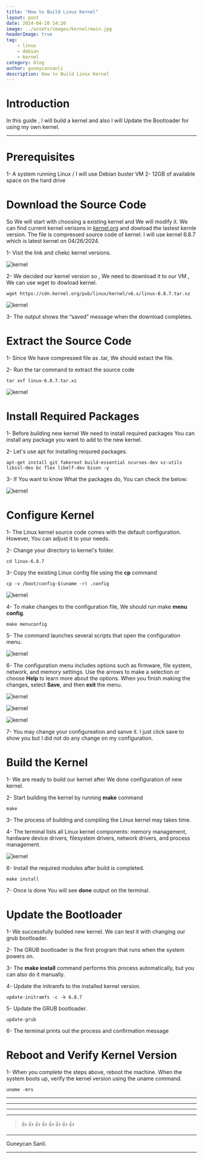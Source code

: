 ```yaml
---
title: "How to Build Linux Kernel"
layout: post
date: 2024-04-20 14:20
image: ../assets/images/kernel/main.jpg
headerImage: true
tag:
    - linux
    - debian
    - kernel
category: blog
author: guneycansanli
description: How to Build Linux Kernel
---
```


# Introduction

In this guide , I will build a kernel and also I will Update the Bootloader for using my own kernel.

---

# Prerequisites

1- A system running Linux / I will use Debian buster VM
2- 12GB of available space on the hard drive

# Download the Source Code

So We will start with choosing a existing kernel and We will modify it. We can find current kernel verisons in [kernel.org](https://www.kernel.org/) and dowload the lastest kernle version. The file is compressed source code of kernel. I will use kernel 6.8.7 which is latest kernel on 04/26/2024.

1- Visit the link and chekc kernel versions.

![kernel][1]

2- We decided our kernel version so , We need to download it to our VM , We can use wget to dowload kernel.

```
wget https://cdn.kernel.org/pub/linux/kernel/v6.x/linux-6.8.7.tar.xz
```

![kernel][2]

3- The output shows the “saved” message when the download completes.

# Extract the Source Code

1- Since We have compressed file as .tar, We should extact the file.

2- Run the tar command to extract the source code

```
tar xvf linux-6.8.7.tar.xz
```

![kernel][3]

# Install Required Packages

1- Before building new kernel We need to install required packages You can install any package you want to add to the new kernel.

2- Let's use apt for installing reiqured packages.

```
apt-get install git fakeroot build-essential ncurses-dev xz-utils libssl-dev bc flex libelf-dev bison -y
```

3- If You want to know What the packages do, You can check the below:

![kernel][4]

# Configure Kernel

1- The Linux kernel source code comes with the default configuration. However, You can adjust it to your needs.

2- Change your directory to kernel's folder.

```
cd linux-6.8.7
```

3- Copy the existing Linux config file using the **cp** command

```
cp -v /boot/config-$(uname -r) .config
```

![kernel][5]

4- To make changes to the configuration file, We should run make **menu config**.

```
make menuconfig
```

5- The command launches several scripts that open the configuration menu.

![kernel][6]

6- The configuration menu includes options such as firmware, file system, network, and memory settings. Use the arrows to make a selection or choose **Help** to learn more about the options. When you finish making the changes, select **Save**, and then **exit** the menu.

![kernel][7]

![kernel][8]

![kernel][9]

7- You may change your configureation and sanve it. I just click save to show you but I did not do any change on my configuration.

# Build the Kernel

1- We are ready to build our kernel after We done configuration of new kernel.

2- Start building the kernel by running **make** command

```
make
```

3- The process of building and compiling the Linux kernel may takes time.

4- The terminal lists all Linux kernel components: memory management, hardware device drivers, filesystem drivers, network drivers, and process management.

![kernel][10]

6- Install the required modules after build is completed.

```
make install
```

7- Once is done You will see **done** output on the terminal.

# Update the Bootloader

1- We successfully builded new kernel. We can test it with changing our grub bootloader.

2- The GRUB bootloader is the first program that runs when the system powers on.

3- The **make install** command performs this process automatically, but you can also do it manually.

4- Update the initramfs to the installed kernel version.

```
update-initramfs -c -k 6.8.7
```

5- Update the GRUB bootloader.

```
update-grub
```

6- The terminal prints out the process and confirmation message

# Reboot and Verify Kernel Version

1- When you complete the steps above, reboot the machine. When the system boots up, verify the kernel version using the uname command.

```
uname -mrs
```

---

---

---

---

> :+1: :+1: :+1: :+1: :+1: :+1: :+1: :+1:

---

Guneycan Sanli.

---

[1]: ../assets/images/kernel/kernel1.jpg
[2]: ../assets/images/kernel/kernel2.jpg
[3]: ../assets/images/kernel/kernel3.jpg
[4]: ../assets/images/kernel/kernel4.jpg
[5]: ../assets/images/kernel/kernel5.jpg
[6]: ../assets/images/kernel/kernel6.jpg
[7]: ../assets/images/kernel/kernel7.jpg
[8]: ../assets/images/kernel/kernel8.jpg
[9]: ../assets/images/kernel/kernel9.jpg
[10]: ../assets/images/kernel/kernel10.jpg
[11]: ../assets/images/kernel/kernel11.jpg
